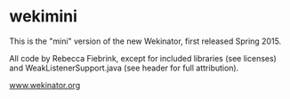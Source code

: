 # wekimini
This is the "mini" version of the new Wekinator, first released Spring 2015.

All code by Rebecca Fiebrink, except for included libraries (see licenses) and 
WeakListenerSupport.java (see header for full attribution).

www.wekinator.org
